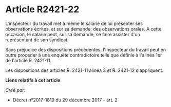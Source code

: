 # Article R2421-22

L'inspecteur du travail met à même le salarié de lui présenter ses observations écrites, et sur sa demande, des observations
orales. A cette occasion, le salarié peut, sur sa demande, se faire assister d'un représentant de son syndicat.

Sans préjudice des dispositions précédentes, l'inspecteur du travail peut en outre procéder à une enquête contradictoire
telle que définie à l'alinéa 1er de l'article R. 2421-11.

Les dispositions des articles R. 2421-11 alinéa 3 et R. 2421-12 s'appliquent.

**Liens relatifs à cet article**

_Créé par_:

  - Décret n°2017-1819 du 29 décembre 2017 - art. 2
